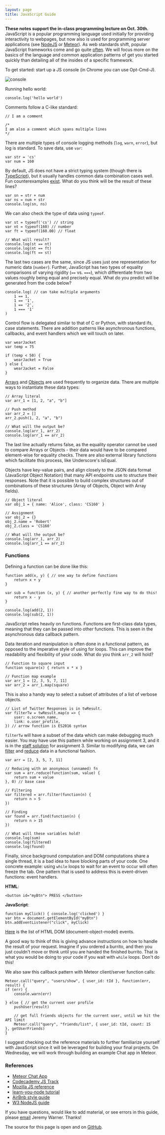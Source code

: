 ```yaml
---
layout: page
title: JavaScript Guide
---
```


**These notes support the in-class programming lecture on Oct. 30th.**
JavaScript is a popular programming language used initially for providing
interactivity to webpages, but now also is used for programming server
applications (see [NodeJS][node] or [Meteor][meteor]). As web standards shift,
popular JavaScript frameworks come and go quite [often][web]. We will focus
more on the basics of the language and common application patterns of get you
started quickly than detailing all of the insides of a specific framework.

To get started: start up a JS console (in Chrome you can use Opt-Cmd-J).

![console](./assets/images/console.png)

Running hello world:

    console.log('hello world')

Comments follow a C-like standard:

    // I am a comment

    /*
    I am also a comment which spans multiple lines
    */

There are multiple types of console logging methods (`log`, `warn`, `error`),
but log is standard. To save data, use `var`:

    var str = 'cs'
    var num = 160

By default, JS does not have a strict typing system (though there is
[TypeScript][ts]), but it usually handles common data combination cases well.
Fun counterexamples [exist][wat]. What do you think will be the result of these
lines?

    var sn = str + num
    var ns = num + str
    console.log(sn, ns)

We can also check the type of data using `typeof`.

    var st = typeof('cs') // string
    var nt = typeof(160) // number
    var ft = typeof(160.00) // float

    // What will result?
    console.log(st == nt)
    console.log(nt == ft)
    console.log(ft == st)

The last two cases are the same, since JS uses just one representation for
numeric data (`number`). Further, JavaScript has two types of equality
comparisons of varying rigidity (`==` vs. `===`), which differentiate from two
values roughly being equal and precisely equal. What do you predict will be
generated from the code below?

    console.log( // can take multiple arguments
        1 == 1,
        1 == '1',
        1 == '2',
        1 === '1'
    )

Control flow is delegated similar to that of C or Python, with standard ifs,
case statements. There are addition patterns like asynchronous functions,
callbacks, and event handlers which we will touch on later.

    var wearJacket
    var temp = 75

    if (temp < 50) {
        wearJacket = True
    } else {
        wearJacket = False
    }

[Arrays][marr] and [Objects][mobj] are used frequently to organize data. There
are multiple ways to instantiate these data types:

    // Array literal
    var arr_1 = [1, 2, "a", "b"]

    // Push method
    var arr_2 = []
    arr_2.push(1, 2, "a", "b")

    // What will the output be?
    console.log(arr_1, arr_2)
    console.log(arr_1 == arr_2)

The last line actually returns false, as the equality operator cannot be used
to compare Arrays or Objects - their data would have to be compared
element-wise for equality checks. There are also external library functions
which facilitate this process, like Underscore's isEqual.

Objects have key-value pairs, and align closely to the JSON data format
(JavaScript Object Notation) that many API endpoints use to structure their
responses. Note that it is possible to build complex structures out of
combinations of these structures (Array of Objects, Object with Array fields).

    // Object literal
    var obj_1 = { name: 'Alice', class: 'CS160' }

    // Assignment
    var obj_2 = {}
    obj_2.name = 'Robert'
    obj_2.class = 'CS160'

    // What will the output be?
    console.log(arr_1, arr_2)
    console.log(arr_1 == arr_2)

### Functions

Defining a function can be done like this:

    function add(x, y) { // one way to define functions
        return x + y
    }

    var sub = function (x, y) { // another perfectly fine way to do this!
        return x - y
    }

    console.log(add(2, 1))
    console.log(sub(2, 1))

JavaScript relies heavily on functions. Functions are first-class data types,
meaning that they can be passed into other functions. This is seen in the
asynchronous data callback pattern.

Data iteration and manipulation is often done in a functional pattern, as
opposed to the imperative style of using for loops. This can improve
the readability and flexibility of your code. What do you think `arr_2` will
hold?

    // Function to square input
    function square(x) { return x * x }

    // Function map example
    var arr_1 = [2, 3, 5, 7, 11]
    var arr_2 = arr_1.map(square)

This is also a handy way to select a subset of attributes of a list of verbose
objects.

    // List of Twitter Responses is in twResult.
    var filterTw = twResult.map(o => {
        user: o.screen_name,
        link: o.user_profile,
    }) // arrow function is ES2016 syntax

`filterTw` will have a subset of the data which can make debugging much easier.
You may have use this pattern while working on assignment 3, and it is in the
[staff solution][soln] for assignment 3. Similar to modifying data, we can
[filter][mfil] and [reduce][mred] data in a functional fashion.

    var arr = [2, 3, 5, 7, 11]

    // Reducing with an anonymous (unnamed) fn
    var sum = arr.reduce(function(sum, value) {
        return sum + value
    }, 0) // base case

    // Filtering
    var filtered = arr.filter(function(n) {
        return n > 5
    })

    // Finding
    var found = arr.find(function(n) {
        return n > 15
    })

    // What will these variables hold?
    console.log(sum)
    console.log(filtered)
    console.log(found)

Finally, since background computation and DOM computations share a single
thread, it is a bad idea to have blocking parts of your code. One concrete
example: using `while` loops to wait for an event to occur will often freeze
the tab. One pattern that is used to address this is event-driven functions:
event handlers.

**HTML**:

    <button id="myBtn"> PRESS </button>

**JavaScript**:

    function myClick() { console.log('clicked') }
    var btn = document.getElementById("myBtn")
    btn.addEventListener("click", myClick)

[Here][dom] is the list of HTML DOM (document-object-model) events.

A good way to think of this is giving advance instructions on how to handle the
result of your request. Imagine if you ordered a burrito, and then you just
couldn't move or think until you are handed the finished burrito. That is what
you would be doing to your code if you wait with `while` loops. Don't do this!

We also saw this callback pattern with Meteor client/server function calls:

    Meteor.call("query", "users/show", { user_id: tId }, function(err, result) {
    if (err) {
        console.warn(err)

    } else { // get the current user profile
        pushUser(result)

        // get full friends objects for the current user, until we hit the API limit
        Meteor.call("query", "friends/list", { user_id: tId, count: 15   }, getUserFriends)
    }

I suggest checking out the reference materials to further familiarize yourself
with JavaScript since it will be leveraged for building your final projects. On
Wednesday, we will work through building an example Chat app in Meteor.


### References

- [Meteor Chat App][mchat]
- [Codecademy JS Track][codecad]
- [Mozilla JS reference][mozilla]
- [learn-you-node tutorial][learnyounode]
- [AirBnb style guide][ajs]
- [W3 NodeJS guide][w3node]

If you have questions, would like to add material, or see errors in this guide,
please [email](/#course-staff) Jeremy Warner. Thanks!

The source for this page is open and on [GitHub][gh].

[ajs]:https://github.com/airbnb/javascript
[node]:https://nodejs.org/en/
[soln]:https://github.com/cs160-berkeley/twitter-graph-solution/blob/master/client/main.js#L36-L46
[meteor]:https://www.meteor.com/
[mchat]:https://github.com/RocketChat/Rocket.Chat
[marr]:https://developer.mozilla.org/en-US/docs/Web/JavaScript/Reference/Global_Objects/Array
[mobj]:https://developer.mozilla.org/en-US/docs/Web/JavaScript/Reference/Global_Objects/Object
[mfil]:https://developer.mozilla.org/en-US/docs/Web/JavaScript/Reference/Global_Objects/Array/Filter
[mred]:https://developer.mozilla.org/en-US/docs/Web/JavaScript/Reference/Global_Objects/Array/Reduce
[codecad]:https://www.codecademy.com/en/tracks/javascript
[wat]:https://www.destroyallsoftware.com/talks/wat
[mozilla]:https://developer.mozilla.org/en-US/docs/Learn/Getting_started_with_the_web/JavaScript_basics
[gh]:https://github.com/cs160-berkeley/website/blob/master/js-guide.md
[web]:https://hackernoon.com/how-it-feels-to-learn-javascript-in-2016-d3a717dd577f
[learnyounode]:https://github.com/workshopper/learnyounode
[dom]:https://www.w3schools.com/jsref/dom_obj_event.asp
[w3node]:https://www.w3schools.com/nodejs/nodejs_get_started.asp
[ts]:https://www.typescriptlang.org/

